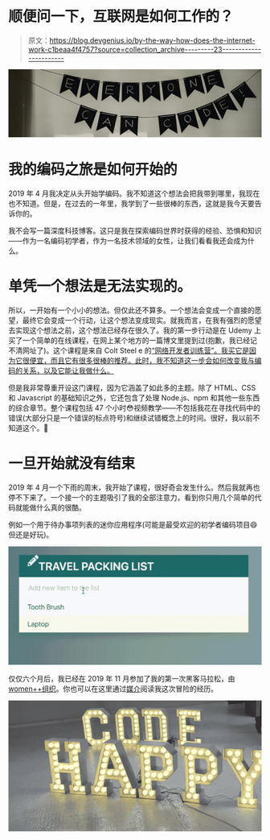 # 顺便问一下，互联网是如何工作的？

> 原文：<https://blog.devgenius.io/by-the-way-how-does-the-internet-work-c1beaa4f4757?source=collection_archive---------23----------------------->

![](img/779ca0869a60a8d96b0792378e82d8d2.png)

# **我的编码之旅是如何开始的**

2019 年 4 月我决定从头开始学编码。我不知道这个想法会把我带到哪里，我现在也不知道。但是，在过去的一年里，我学到了一些很棒的东西，这就是我今天要告诉你的。

我不会写一篇深度科技博客。这只是我在探索编码世界时获得的经验、恐惧和知识——作为一名编码初学者，作为一名技术领域的女性，让我们看看我还会成为什么。

# **单凭一个想法是无法实现的。**

所以，一开始有一个小小的想法。但仅此还不算多。一个想法会变成一个直接的愿望，最终它会变成一个行动，让这个想法变成现实。就我而言，在我有强烈的愿望去实现这个想法之前，这个想法已经存在很久了。我的第一步行动是在 Udemy 上买了一个简单的在线课程，在网上某个地方的一篇博文里提到过(抱歉，我已经记不清网址了)。这个课程是来自 Colt Steel e 的[“网络开发者训练营”。我买它是因为它很便宜，而且它有很多很棒的推荐。此时，我不知道这一步会如何改变我与编码的关系，以及它能让我做什么。](https://www.udemy.com/course/the-web-developer-bootcamp/)

但是我非常尊重开设这门课程，因为它涵盖了如此多的主题。除了 HTML、CSS 和 Javascript 的基础知识之外，它还包含了处理 Node.js、npm 和其他一些东西的综合章节。整个课程包括 47 个小时😳视频教学——不包括我花在寻找代码中的错误(大部分只是一个错误的标点符号)和继续试错概念上的时间。很好，我以前不知道这个。🙈

# 一旦开始就没有结束

2019 年 4 月一个下雨的周末，我开始了课程，很好奇会发生什么。然后我就再也停不下来了。一个接一个的主题吸引了我的全部注意力，看到你只用几个简单的代码就能做什么真的很酷。

例如一个用于待办事项列表的迷你应用程序(可能是最受欢迎的初学者编码项目😄但还是好玩)。

![](img/e2053db28d4507a9f092292d10167972.png)

仅仅六个月后，我已经在 2019 年 11 月参加了我的第一次黑客马拉松，由 [women++组织](https://medium.com/u/cab256feaedf?source=post_page-----c1beaa4f4757--------------------------------)。你也可以在这里通过[媒介](https://medium.com/womenplusplus/impressions-of-my-first-hackathon-6a0258708ecc)阅读我这次冒险的经历。

![](img/f6a78633dfe03358258bec98b23bf22c.png)